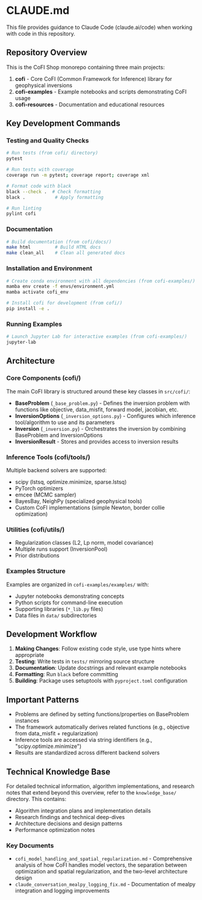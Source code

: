 # CLAUDE.md

This file provides guidance to Claude Code (claude.ai/code) when working with code in this repository.

## Repository Overview

This is the CoFI Shop monorepo containing three main projects:
1. **cofi** - Core CoFI (Common Framework for Inference) library for geophysical inversions
2. **cofi-examples** - Example notebooks and scripts demonstrating CoFI usage  
3. **cofi-resources** - Documentation and educational resources

## Key Development Commands

### Testing and Quality Checks
```bash
# Run tests (from cofi/ directory)
pytest

# Run tests with coverage
coverage run -m pytest; coverage report; coverage xml

# Format code with black
black --check .  # Check formatting
black .           # Apply formatting

# Run linting
pylint cofi
```

### Documentation
```bash
# Build documentation (from cofi/docs/)
make html         # Build HTML docs
make clean_all    # Clean all generated docs
```

### Installation and Environment
```bash
# Create conda environment with all dependencies (from cofi-examples/)
mamba env create -f envs/environment.yml
mamba activate cofi_env

# Install cofi for development (from cofi/)
pip install -e .
```

### Running Examples
```bash
# Launch Jupyter Lab for interactive examples (from cofi-examples/)
jupyter-lab
```

## Architecture

### Core Components (cofi/)

The main CoFI library is structured around these key classes in `src/cofi/`:

- **BaseProblem** (`_base_problem.py`) - Defines the inversion problem with functions like objective, data_misfit, forward model, jacobian, etc.
- **InversionOptions** (`_inversion_options.py`) - Configures which inference tool/algorithm to use and its parameters
- **Inversion** (`_inversion.py`) - Orchestrates the inversion by combining BaseProblem and InversionOptions
- **InversionResult** - Stores and provides access to inversion results

### Inference Tools (cofi/tools/)

Multiple backend solvers are supported:
- scipy (lstsq, optimize.minimize, sparse.lstsq)
- PyTorch optimizers
- emcee (MCMC sampler)
- BayesBay, NeighPy (specialized geophysical tools)
- Custom CoFI implementations (simple Newton, border collie optimization)

### Utilities (cofi/utils/)

- Regularization classes (L2, Lp norm, model covariance)
- Multiple runs support (InversionPool)
- Prior distributions

### Examples Structure

Examples are organized in `cofi-examples/examples/` with:
- Jupyter notebooks demonstrating concepts
- Python scripts for command-line execution
- Supporting libraries (`*_lib.py` files)
- Data files in `data/` subdirectories

## Development Workflow

1. **Making Changes**: Follow existing code style, use type hints where appropriate
2. **Testing**: Write tests in `tests/` mirroring source structure
3. **Documentation**: Update docstrings and relevant example notebooks
4. **Formatting**: Run `black` before committing
5. **Building**: Package uses setuptools with `pyproject.toml` configuration

## Important Patterns

- Problems are defined by setting functions/properties on BaseProblem instances
- The framework automatically derives related functions (e.g., objective from data_misfit + regularization)
- Inference tools are accessed via string identifiers (e.g., "scipy.optimize.minimize")
- Results are standardized across different backend solvers

## Technical Knowledge Base

For detailed technical information, algorithm implementations, and research notes that extend beyond this overview, refer to the `knowledge_base/` directory. This contains:
- Algorithm integration plans and implementation details
- Research findings and technical deep-dives
- Architecture decisions and design patterns
- Performance optimization notes

### Key Documents
- `cofi_model_handling_and_spatial_regularization.md` - Comprehensive analysis of how CoFI handles model vectors, the separation between optimization and spatial regularization, and the two-level architecture design
- `claude_conversation_mealpy_logging_fix.md` - Documentation of mealpy integration and logging improvements